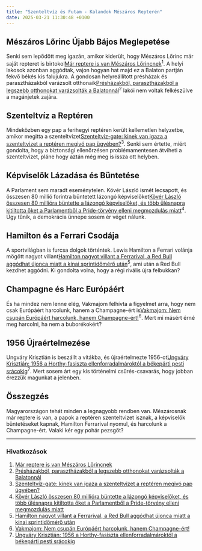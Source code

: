 ```yaml
---
title: "Szenteltvíz és Futam - Kalandok Mészáros Repterén"
date: 2025-03-21 11:30:48 +0100
---
```


## Mészáros Lőrinc Újabb Bájos Meglepetése

Senki sem lepődött meg igazán, amikor kiderült, hogy Mészáros Lőrinc már saját repteret is birtokol<a href="https://telex.hu/gazdasag/2025/03/20/meszaros-lorinc-repter-mezogazdasag-magantokealap-ceg">Már reptere is van Mészáros Lőrincnek</a><sup>1</sup>. A helyi lakosok azonban aggódtak, vajon hogyan hat majd ez a Balaton partján fekvő békés kis falujukra. A gondosan helyreállított présházak és parasztházakból varázsolt otthonaik<a href="https://www.zenga.hu/hello-otthon/fektess-be-koeltoezz-be-egy-muemlek-jellegu-epueletbe-cm7vhqvf4kg9806umrrscbmhv?utm_source=telex&utm_medium=doboz&utm_campaign=content&utm_content=muemlek">Présházakból, parasztházakból a legszebb otthonokat varázsolták a Balatonnál</a><sup>2</sup> lakói nem voltak felkészülve a magánjetek zajára.

## Szenteltvíz a Reptéren

Mindeközben egy pap a ferihegyi reptéren került kellemetlen helyzetbe, amikor megitta a szenteltvizet<a href="https://telex.hu/belfold/2025/03/20/szenteltviz-ferihegy-repuloter">Szenteltvíz-gate: kinek van igaza a szenteltvizet a reptéren megivó pap ügyében?</a><sup>3</sup>. Senki sem értette, miért gondolta, hogy a biztonsági ellenőrzésen problémamentesen átviheti a szenteltvizet, pláne hogy aztán még meg is issza ott helyben.

## Képviselők Lázadása és Büntetése

A Parlament sem maradt eseménytelen. Kövér László ismét lecsapott, és összesen 80 millió forintra büntetett lázongó képviselőket<a href="https://telex.hu/belfold/2025/03/21/70-milliora-buntette-kover-a-momentumosokat-es-kitiltotta-oket-a-parlamentbol-a-pride-torveny-elleni-megmozdulas-miatt">Kövér László összesen 80 millióra büntette a lázongó képviselőket, és több ülésnapra kitiltotta őket a Parlamentből a Pride-törvény elleni megmozdulás miatt</a><sup>4</sup>. Úgy tűnik, a demokrácia ünnepe sosem ér véget nálunk.

## Hamilton és a Ferrari Csodája

A sportvilágban is furcsa dolgok történtek. Lewis Hamilton a Ferrari volánja mögött nagyot villant<a href="https://telex.hu/sport/2025/03/21/forma-1-f1-kinai-nagydij-sprintidomero-ferrari-lewis-hamilton">Hamilton nagyot villant a Ferrarival, a Red Bull aggódhat újonca miatt a kínai sprintidőmérő után</a><sup>5</sup>, ami után a Red Bull kezdhet aggódni. Ki gondolta volna, hogy a régi rivális újra felbukkan?

## Champagne és Harc Európáért

És ha mindez nem lenne elég, Vakmajom felhívta a figyelmet arra, hogy nem csak Európáért harcolunk, hanem a Champagne-ért is<a href="https://hold.hu/holdblog/vakmajom-vamhaboru-champagne/?utm_source=telex&utm_medium=holdbox_direct&utm_campaign=alwayson">Vakmajom: Nem csupán Európáért harcolunk, hanem Champagne-ért!</a><sup>6</sup>. Mert mi másért érné meg harcolni, ha nem a buborékokért?

## 1956 Újraértelmezése

Ungváry Krisztián is beszállt a vitákba, és újraértelmezte 1956-ot<a href="https://telex.hu/velemeny/2024/10/23/ungvary-krisztian-1956-ertelmezese-kadar-kor-rendszervaltas-fidesz-orban-balazs-viktor">Ungváry Krisztián: 1956 a Horthy-fasiszta ellenforradalmároktól a békepárti pesti srácokig</a><sup>7</sup>. Mert sosem árt egy kis történelmi csűrés-csavarás, hogy jobban érezzük magunkat a jelenben.

## Összegzés

Magyarországon tehát minden a legnagyobb rendben van. Mészárosnak már reptere is van, a papok a reptéren szenteltvizet isznak, a képviselők büntetéseket kapnak, Hamilton Ferrarival nyomul, és harcolunk a Champagne-ért. Valaki kér egy pohár pezsgőt?

---

### Hivatkozások

1. <a href="https://telex.hu/gazdasag/2025/03/20/meszaros-lorinc-repter-mezogazdasag-magantokealap-ceg">Már reptere is van Mészáros Lőrincnek</a>
2. <a href="https://www.zenga.hu/hello-otthon/fektess-be-koeltoezz-be-egy-muemlek-jellegu-epueletbe-cm7vhqvf4kg9806umrrscbmhv?utm_source=telex&utm_medium=doboz&utm_campaign=content&utm_content=muemlek">Présházakból, parasztházakból a legszebb otthonokat varázsolták a Balatonnál</a>
3. <a href="https://telex.hu/belfold/2025/03/20/szenteltviz-ferihegy-repuloter">Szenteltvíz-gate: kinek van igaza a szenteltvizet a reptéren megivó pap ügyében?</a>
4. <a href="https://telex.hu/belfold/2025/03/21/70-milliora-buntette-kover-a-momentumosokat-es-kitiltotta-oket-a-parlamentbol-a-pride-torveny-elleni-megmozdulas-miatt">Kövér László összesen 80 millióra büntette a lázongó képviselőket, és több
ülésnapra kitiltotta őket a Parlamentből a Pride-törvény elleni megmozdulás
miatt</a>
5. <a href="https://telex.hu/sport/2025/03/21/forma-1-f1-kinai-nagydij-sprintidomero-ferrari-lewis-hamilton">Hamilton nagyot villant a Ferrarival, a Red Bull aggódhat újonca miatt a kínai
sprintidőmérő után</a>
6. <a href="https://hold.hu/holdblog/vakmajom-vamhaboru-champagne/?utm_source=telex&utm_medium=holdbox_direct&utm_campaign=alwayson">Vakmajom: Nem csupán Európáért harcolunk, hanem Champagne-ért!</a>
7. <a href="https://telex.hu/velemeny/2024/10/23/ungvary-krisztian-1956-ertelmezese-kadar-kor-rendszervaltas-fidesz-orban-balazs-viktor">Ungváry Krisztián: 1956 a Horthy-fasiszta ellenforradalmároktól a békepárti
pesti srácokig</a>
